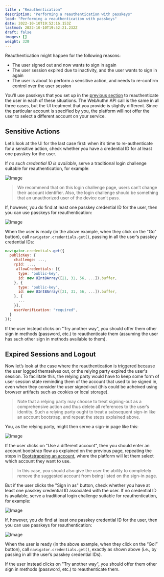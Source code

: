 ```yaml
---
title : "Reauthentication"
description: "Performing a reauthentication with passkeys"
lead: "Performing a reauthentication with passkeys"
date: 2022-10-10T19:52:16.153Z
lastmod: 2022-10-10T19:52:21.232Z
draft: false
images: []
weight: 320
---
```


Reauthentication might happen for the following reasons:

- The user signed out and now wants to sign in again
- The user session expired due to inactivity, and the user wants to sign in again
- The user is about to perform a sensitive action, and needs to re-confirm control over the user session

You’ll use passkeys that you set up in the [previous section](../bootstrapping) to reauthenticate the user in each of these situations. The WebAuthn API call is the same in all three cases, but the UI treatment that you provide is slightly different. Since the particular account is specified by you, the platform will not offer the user to select a different account on your service.

## Sensitive Actions

Let’s look at the UI for the last case first: when it’s time to re-authenticate for a sensitive action, check whether you have a credential ID for at least one passkey for the user.

If _no such credential ID is available_, serve a traditional login challenge suitable for reauthentication, for example:

![Image](pkdd-reauth-password.png "Sample reauthentication screen with a title of: Let's make sure it's you, then showing Account: bob@example.com with a password caption and password field below, and a try another way link and next button at the bottom")

> We recommend that on this login challenge page, users can’t change their account identifier. Also, the login challenge should be something that an unauthorized user of the device can’t pass.

If, however, you do find at least one passkey credential ID for the user, then you can use passkeys for reauthentication:

![Image](pkdd-reauth-passkey.png "Sample reauthentication screen with a title of: Let's make sure it's you, then showing Account: bob@example.com, with text below reading: You'll use your passkey to verify it's you, and a try another way link and a Go button with the passkey icon at the bottom")

When the user is ready (in the above example, when they click on the "Go" button), call `navigator.credentials.get()`, passing in all the user’s passkey credential IDs:

```js
navigator.credentials.get({
  publicKey: {
    challenge: ...,
    rpId: ...,
     allowCredentials: [{
      type: "public-key",      
      id: new UInt8Array([21, 31, 56, ...]).buffer,
    }, {
      type: "public-key",
      id: new UInt8Array([21, 31, 56, ...]).buffer,
    }, {
      ...
    }],
    userVerification: "required", 
  }
});
```

If the user instead clicks on "Try another way", you should offer them other sign in methods (password, etc.) to reauthenticate them (assuming the user has such other sign in methods available to them).

## Expired Sessions and Logout

Now let’s look at the case where the reauthentication is triggered because the user logged themselves out, or the relying party expired the user's session. To facilitate this, the relying party would have to keep some form of user session state reminding them of the account that used to be signed in, even when they consider the user signed-out (this could be acheived using browser artifacts such as cookies or local storage).

> Note that a relying party may choose to treat signing-out as a comprehensive action and thus delete all references to the user’s identity. Such a relying party ought to treat a subsequent sign-in like an account bootstrap, and repeat the steps explained above.

You, as the relying party, might then serve a sign-in page like this:

![Image](pkdd-reauth-logout-passkey.png "Sample reauthentication screen with a title of: Welcome back!, then showing a button with the passkey icon and text reading sign in as bob@example.com, with a link below saying Use a different account")

If the user clicks on "Use a different account", then you should enter an account bootstrap flow as explained on the previous page, repeating the steps in [Bootstrapping an account](../bootstrapping), where the platform will let them select which account they want to use.

> In this case, you should also give the user the ability to completely remove the suggested account from being listed on the sign-in page.

But if the user clicks the "Sign in as" button, check whether you have at least one passkey credential ID associated with the user. If no credential ID is available, serve a traditional login challenge suitable for reauthentication, for example:

![Image](pkdd-reauth-logout-password.png "Sample reauthentication screen with a title of: Welcome back!, then showing a button with the passkey icon and text reading sign in as bob@example.com, with a link below saying Use a different account")

If, however, you _do_ find at least one passkey credential ID for the user, then you can use passkeys for reauthentication:

![Image](pkdd-reauth-logout-passkey-knowncid.png "Sample reauthentication screen with a title of: Welcome back!, then showing a button with the passkey icon and text reading sign in as bob@example.com, with a link below saying Try another way")

When the user is ready (in the above example, when they click on the “Go!” button), call `navigator.credentials.get()`, exactly as shown above (i.e., by passing in all the user’s passkey credential IDs).

If the user instead clicks on "Try another way", you should offer them other sign in methods (password, etc.) to reauthenticate them.

